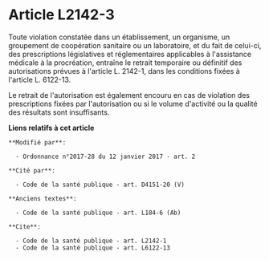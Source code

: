 # Article L2142-3

Toute violation constatée dans un établissement, un organisme, un groupement de coopération sanitaire ou un laboratoire, et
du fait de celui-ci, des prescriptions législatives et réglementaires applicables à l'assistance médicale à la procréation,
entraîne le retrait temporaire ou définitif des autorisations prévues à l'article L. 2142-1, dans les conditions fixées à
l'article L. 6122-13. 

Le retrait de l'autorisation est également encouru en cas de violation des prescriptions fixées par l'autorisation ou si le
volume d'activité ou la qualité des résultats sont insuffisants.

**Liens relatifs à cet article**

	**Modifié par**:

	  - Ordonnance n°2017-28 du 12 janvier 2017 - art. 2

	**Cité par**:

	  - Code de la santé publique - art. D4151-20 (V)

	**Anciens textes**:

	  - Code de la santé publique - art. L184-6 (Ab)

	**Cite**:

	  - Code de la santé publique - art. L2142-1
	  - Code de la santé publique - art. L6122-13
